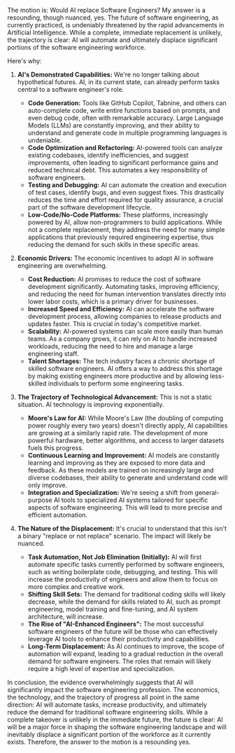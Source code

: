The motion is: Would AI replace Software Engineers? My answer is a resounding, though nuanced, yes. The future of software engineering, as currently practiced, is undeniably threatened by the rapid advancements in Artificial Intelligence. While a complete, immediate replacement is unlikely, the trajectory is clear: AI will automate and ultimately displace significant portions of the software engineering workforce.

Here's why:

1.  **AI's Demonstrated Capabilities:** We're no longer talking about hypothetical futures. AI, in its current state, can already perform tasks central to a software engineer's role.
    *   **Code Generation:** Tools like GitHub Copilot, Tabnine, and others can auto-complete code, write entire functions based on prompts, and even debug code, often with remarkable accuracy. Large Language Models (LLMs) are constantly improving, and their ability to understand and generate code in multiple programming languages is undeniable.
    *   **Code Optimization and Refactoring:** AI-powered tools can analyze existing codebases, identify inefficiencies, and suggest improvements, often leading to significant performance gains and reduced technical debt. This automates a key responsibility of software engineers.
    *   **Testing and Debugging:** AI can automate the creation and execution of test cases, identify bugs, and even suggest fixes. This drastically reduces the time and effort required for quality assurance, a crucial part of the software development lifecycle.
    *   **Low-Code/No-Code Platforms:** These platforms, increasingly powered by AI, allow non-programmers to build applications. While not a complete replacement, they address the need for many simple applications that previously required engineering expertise, thus reducing the demand for such skills in these specific areas.

2.  **Economic Drivers:** The economic incentives to adopt AI in software engineering are overwhelming.
    *   **Cost Reduction:** AI promises to reduce the cost of software development significantly. Automating tasks, improving efficiency, and reducing the need for human intervention translates directly into lower labor costs, which is a primary driver for businesses.
    *   **Increased Speed and Efficiency:** AI can accelerate the software development process, allowing companies to release products and updates faster. This is crucial in today's competitive market.
    *   **Scalability:** AI-powered systems can scale more easily than human teams. As a company grows, it can rely on AI to handle increased workloads, reducing the need to hire and manage a large engineering staff.
    *   **Talent Shortages:** The tech industry faces a chronic shortage of skilled software engineers. AI offers a way to address this shortage by making existing engineers more productive and by allowing less-skilled individuals to perform some engineering tasks.

3.  **The Trajectory of Technological Advancement:** This is not a static situation. AI technology is improving exponentially.
    *   **Moore's Law for AI:** While Moore's Law (the doubling of computing power roughly every two years) doesn't directly apply, AI capabilities are growing at a similarly rapid rate. The development of more powerful hardware, better algorithms, and access to larger datasets fuels this progress.
    *   **Continuous Learning and Improvement:** AI models are constantly learning and improving as they are exposed to more data and feedback. As these models are trained on increasingly large and diverse codebases, their ability to generate and understand code will only improve.
    *   **Integration and Specialization:** We're seeing a shift from general-purpose AI tools to specialized AI systems tailored for specific aspects of software engineering. This will lead to more precise and efficient automation.

4.  **The Nature of the Displacement:** It's crucial to understand that this isn't a binary "replace or not replace" scenario. The impact will likely be nuanced.
    *   **Task Automation, Not Job Elimination (Initially):** AI will first automate specific tasks currently performed by software engineers, such as writing boilerplate code, debugging, and testing. This will increase the productivity of engineers and allow them to focus on more complex and creative work.
    *   **Shifting Skill Sets:** The demand for traditional coding skills will likely decrease, while the demand for skills related to AI, such as prompt engineering, model training and fine-tuning, and AI system architecture, will increase.
    *   **The Rise of "AI-Enhanced Engineers":** The most successful software engineers of the future will be those who can effectively leverage AI tools to enhance their productivity and capabilities.
    *   **Long-Term Displacement:** As AI continues to improve, the scope of automation will expand, leading to a gradual reduction in the overall demand for software engineers. The roles that remain will likely require a high level of expertise and specialization.

In conclusion, the evidence overwhelmingly suggests that AI will significantly impact the software engineering profession. The economics, the technology, and the trajectory of progress all point in the same direction: AI will automate tasks, increase productivity, and ultimately reduce the demand for traditional software engineering skills. While a complete takeover is unlikely in the immediate future, the future is clear: AI will be a major force in shaping the software engineering landscape and will inevitably displace a significant portion of the workforce as it currently exists. Therefore, the answer to the motion is a resounding yes.